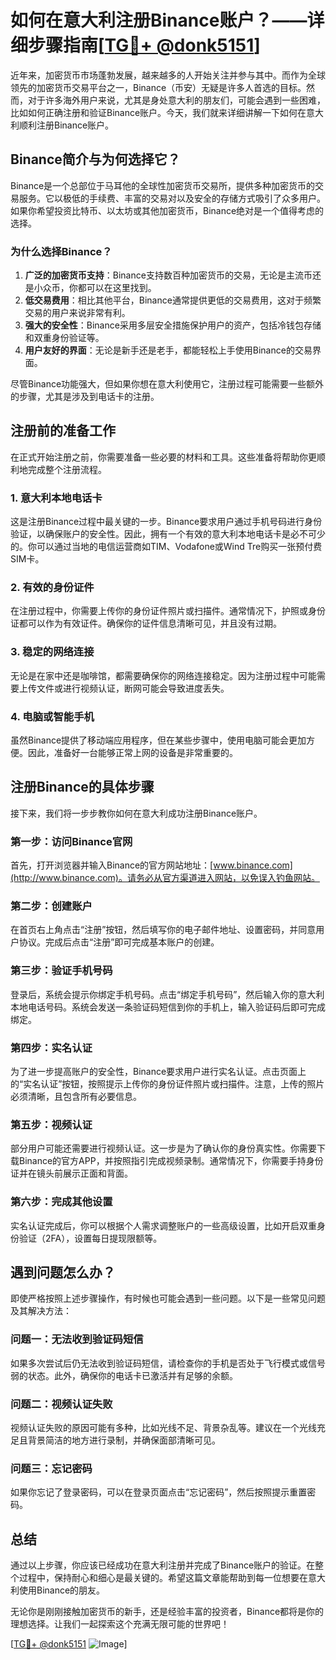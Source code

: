 # 如何在意大利注册Binance账户？——详细步骤指南[[TG💪+ @donk5151](https://t.me/s/donk5151)]

近年来，加密货币市场蓬勃发展，越来越多的人开始关注并参与其中。而作为全球领先的加密货币交易平台之一，Binance（币安）无疑是许多人首选的目标。然而，对于许多海外用户来说，尤其是身处意大利的朋友们，可能会遇到一些困难，比如如何正确注册和验证Binance账户。今天，我们就来详细讲解一下如何在意大利顺利注册Binance账户。

## Binance简介与为何选择它？

Binance是一个总部位于马耳他的全球性加密货币交易所，提供多种加密货币的交易服务。它以极低的手续费、丰富的交易对以及安全的存储方式吸引了众多用户。如果你希望投资比特币、以太坊或其他加密货币，Binance绝对是一个值得考虑的选择。

### 为什么选择Binance？
1. **广泛的加密货币支持**：Binance支持数百种加密货币的交易，无论是主流币还是小众币，你都可以在这里找到。
2. **低交易费用**：相比其他平台，Binance通常提供更低的交易费用，这对于频繁交易的用户来说非常有利。
3. **强大的安全性**：Binance采用多层安全措施保护用户的资产，包括冷钱包存储和双重身份验证等。
4. **用户友好的界面**：无论是新手还是老手，都能轻松上手使用Binance的交易界面。

尽管Binance功能强大，但如果你想在意大利使用它，注册过程可能需要一些额外的步骤，尤其是涉及到电话卡的注册。

## 注册前的准备工作

在正式开始注册之前，你需要准备一些必要的材料和工具。这些准备将帮助你更顺利地完成整个注册流程。

### 1. 意大利本地电话卡
这是注册Binance过程中最关键的一步。Binance要求用户通过手机号码进行身份验证，以确保账户的安全性。因此，拥有一个有效的意大利本地电话卡是必不可少的。你可以通过当地的电信运营商如TIM、Vodafone或Wind Tre购买一张预付费SIM卡。

### 2. 有效的身份证件
在注册过程中，你需要上传你的身份证件照片或扫描件。通常情况下，护照或身份证都可以作为有效证件。确保你的证件信息清晰可见，并且没有过期。

### 3. 稳定的网络连接
无论是在家中还是咖啡馆，都需要确保你的网络连接稳定。因为注册过程中可能需要上传文件或进行视频认证，断网可能会导致进度丢失。

### 4. 电脑或智能手机
虽然Binance提供了移动端应用程序，但在某些步骤中，使用电脑可能会更加方便。因此，准备好一台能够正常上网的设备是非常重要的。

## 注册Binance的具体步骤

接下来，我们将一步步教你如何在意大利成功注册Binance账户。

### 第一步：访问Binance官网
首先，打开浏览器并输入Binance的官方网站地址：[www.binance.com](http://www.binance.com)。请务必从官方渠道进入网站，以免误入钓鱼网站。

### 第二步：创建账户
在首页右上角点击“注册”按钮，然后填写你的电子邮件地址、设置密码，并同意用户协议。完成后点击“注册”即可完成基本账户的创建。

### 第三步：验证手机号码
登录后，系统会提示你绑定手机号码。点击“绑定手机号码”，然后输入你的意大利本地电话号码。系统会发送一条验证码短信到你的手机上，输入验证码后即可完成绑定。

### 第四步：实名认证
为了进一步提高账户的安全性，Binance要求用户进行实名认证。点击页面上的“实名认证”按钮，按照提示上传你的身份证件照片或扫描件。注意，上传的照片必须清晰，且包含所有必要信息。

### 第五步：视频认证
部分用户可能还需要进行视频认证。这一步是为了确认你的身份真实性。你需要下载Binance的官方APP，并按照指引完成视频录制。通常情况下，你需要手持身份证并在镜头前展示正面和背面。

### 第六步：完成其他设置
实名认证完成后，你可以根据个人需求调整账户的一些高级设置，比如开启双重身份验证（2FA），设置每日提现限额等。

## 遇到问题怎么办？

即使严格按照上述步骤操作，有时候也可能会遇到一些问题。以下是一些常见问题及其解决方法：

### 问题一：无法收到验证码短信
如果多次尝试后仍无法收到验证码短信，请检查你的手机是否处于飞行模式或信号弱的状态。此外，确保你的电话卡已激活并有足够的余额。

### 问题二：视频认证失败
视频认证失败的原因可能有多种，比如光线不足、背景杂乱等。建议在一个光线充足且背景简洁的地方进行录制，并确保面部清晰可见。

### 问题三：忘记密码
如果你忘记了登录密码，可以在登录页面点击“忘记密码”，然后按照提示重置密码。

## 总结

通过以上步骤，你应该已经成功在意大利注册并完成了Binance账户的验证。在整个过程中，保持耐心和细心是最关键的。希望这篇文章能帮助到每一位想要在意大利使用Binance的朋友。

无论你是刚刚接触加密货币的新手，还是经验丰富的投资者，Binance都将是你的理想选择。让我们一起探索这个充满无限可能的世界吧！

[[TG💪+ @donk5151](https://t.me/s/donk5151) ![Image](https://i.postimg.cc/rwNCRYN7/Snipaste-2025-04-30-17-27-05.png)]